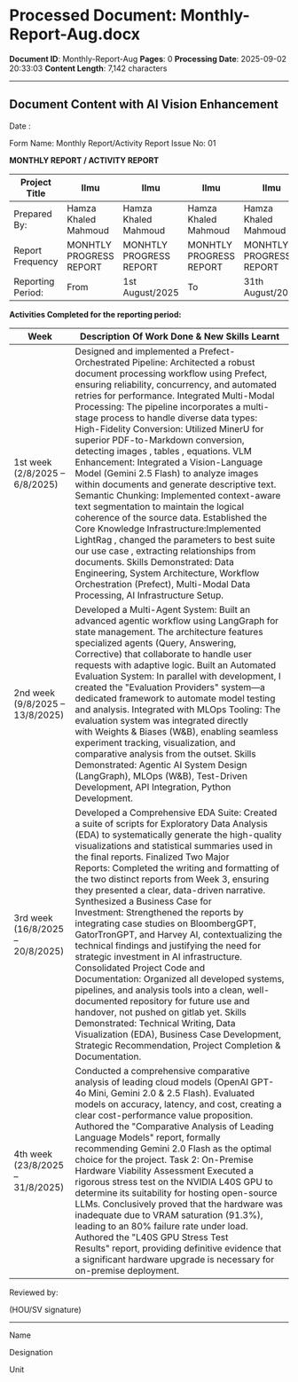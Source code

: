 # Processed Document: Monthly-Report-Aug.docx

**Document ID**: Monthly-Report-Aug
**Pages**: 0
**Processing Date**: 2025-09-02 20:33:03
**Content Length**: 7,142 characters

---

## Document Content with AI Vision Enhancement

Date :

Form Name:  Monthly Report/Activity Report						Issue No: 01

**MONTHLY REPORT / ACTIVITY REPORT**

| Project Title     | Ilmu                    | Ilmu                    | Ilmu                    | Ilmu                    |
|-------------------|-------------------------|-------------------------|-------------------------|-------------------------|
| Prepared By:      | Hamza Khaled Mahmoud    | Hamza Khaled Mahmoud    | Hamza Khaled Mahmoud    | Hamza Khaled Mahmoud    |
| Report Frequency  | MONHTLY PROGRESS REPORT | MONHTLY PROGRESS REPORT | MONHTLY PROGRESS REPORT | MONHTLY PROGRESS REPORT |
| Reporting Period: | From                    | 1st August/2025         | To                      | 31th August/2025        |

**Activities Completed for the reporting period:**

| Week                             | Description Of Work Done & New Skills Learnt                                                                                                                                                                                                                                                                                                                                                                                                                                                                                                                                                                                                                                                                                                                                                                                                                                                                                                                                                                                               |
|----------------------------------|--------------------------------------------------------------------------------------------------------------------------------------------------------------------------------------------------------------------------------------------------------------------------------------------------------------------------------------------------------------------------------------------------------------------------------------------------------------------------------------------------------------------------------------------------------------------------------------------------------------------------------------------------------------------------------------------------------------------------------------------------------------------------------------------------------------------------------------------------------------------------------------------------------------------------------------------------------------------------------------------------------------------------------------------|
| 1st week (2/8/2025 – 6/8/2025)   | Designed and implemented a Prefect-Orchestrated Pipeline: Architected a robust document processing workflow using Prefect, ensuring reliability, concurrency, and automated retries for  performance.  Integrated Multi-Modal Processing: The pipeline incorporates a multi-stage process to handle diverse data types:  High-Fidelity Conversion: Utilized MinerU for superior PDF-to-Markdown conversion, detecting images , tables , equations.  VLM Enhancement: Integrated a Vision-Language Model (Gemini 2.5 Flash) to analyze images within documents and generate descriptive text.  Semantic Chunking: Implemented context-aware text segmentation to maintain the logical coherence of the source data.  Established the Core Knowledge Infrastructure:Implemented LightRag , changed the parameters to best suite our use case , extracting relationships from documents.  Skills Demonstrated: Data Engineering, System Architecture, Workflow Orchestration (Prefect), Multi-Modal Data Processing, AI Infrastructure Setup. |
| 2nd week (9/8/2025 – 13/8/2025)  | Developed a Multi-Agent System: Built an advanced agentic workflow using LangGraph for state management. The architecture features specialized agents (Query, Answering, Corrective) that collaborate to handle user requests with adaptive logic.  Built an Automated Evaluation System: In parallel with development, I created the "Evaluation Providers" system—a dedicated framework to automate model testing and analysis.  Integrated with MLOps Tooling: The evaluation system was integrated directly with Weights & Biases (W&B), enabling seamless experiment tracking, visualization, and comparative analysis from the outset.  Skills Demonstrated: Agentic AI System Design (LangGraph), MLOps (W&B), Test-Driven Development, API Integration, Python Development.                                                                                                                                                                                                                                                        |
| 3rd week (16/8/2025 – 20/8/2025) | Developed a Comprehensive EDA Suite: Created a suite of scripts for Exploratory Data Analysis (EDA) to systematically generate the high-quality visualizations and statistical summaries used in the final reports.  Finalized Two Major Reports: Completed the writing and formatting of the two distinct reports from Week 3, ensuring they presented a clear, data-driven narrative.  Synthesized a Business Case for Investment: Strengthened the reports by integrating case studies on BloombergGPT, GatorTronGPT, and Harvey AI, contextualizing the technical findings and justifying the need for strategic investment in AI infrastructure.  Consolidated Project Code and Documentation: Organized all developed systems, pipelines, and analysis tools into a clean, well-documented repository for future use and handover, not pushed on gitlab yet.  Skills Demonstrated: Technical Writing, Data Visualization (EDA), Business Case Development, Strategic Recommendation, Project Completion & Documentation.             |
| 4th week (23/8/2025 – 31/8/2025) | Conducted a comprehensive comparative analysis of leading cloud models (OpenAI GPT-4o Mini, Gemini 2.0 & 2.5 Flash).  Evaluated models on accuracy, latency, and cost, creating a clear cost-performance value proposition.  Authored the "Comparative Analysis of Leading Language Models" report, formally recommending Gemini 2.0 Flash as the optimal choice for the project.  Task 2: On-Premise Hardware Viability Assessment  Executed a rigorous stress test on the NVIDIA L40S GPU to determine its suitability for hosting open-source LLMs.  Conclusively proved that the hardware was inadequate due to VRAM saturation (91.3%), leading to an 80% failure rate under load.   Authored the "L40S GPU Stress Test Results" report, providing definitive evidence that a significant hardware upgrade is necessary for on-premise deployment.                                                                                                                                                                                    |

Reviewed by:

(HOU/SV signature)

---------------------------------------

Name

Designation

Unit